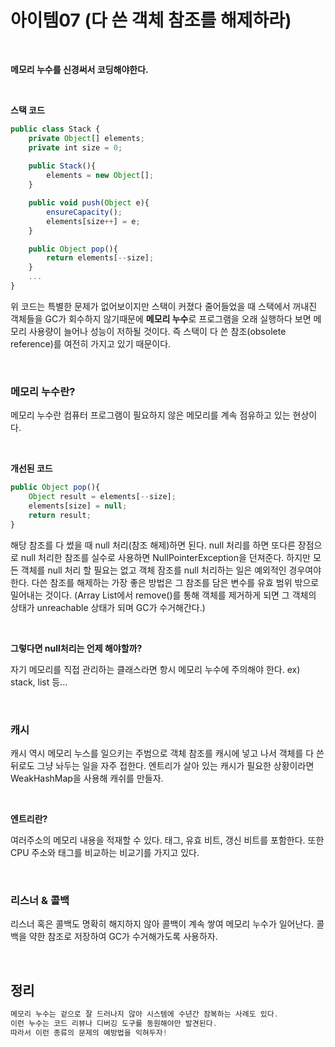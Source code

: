 # 아이템07 (다 쓴 객체 참조를 해제하라)

<br>

**메모리 누수를 신경써서 코딩해야한다.**

<br>

**스택 코드**

```jsx
public class Stack {
	private Object[] elements;
	private int size = 0;
	
	public Stack(){
		elements = new Object[];
	}

	public void push(Object e){
		ensureCapacity();
		elements[size++] = e;
	}

	public Object pop(){
		return elements[--size];
	}
	...
}
```

위 코드는 특별한 문제가 없어보이지만 스택이 커졌다 줄어들었을 때 스택에서 꺼내진 객체들을 GC가  회수하지 않기때문에 **메모리 누수**로 프로그램을 오래 실행하다 보면 메모리 사용량이 늘어나 성능이 저하될 것이다.  즉 스택이 다 쓴 참조(obsolete reference)를 여전히 가지고 있기 때문이다.

<br>

### 메모리 누수란?

메모리 누수란 컴퓨터 프로그램이 필요하지 않은 메모리를 계속 점유하고 있는 현상이다.

<br>

**개선된 코드**

```jsx
public Object pop(){
	Object result = elements[--size];
	elements[size] = null;
	return result;
}
```

해당 참조를 다 썼을 때 null 처리(참조 해제)하면 된다. null 처리를 하면 또다른 장점으로 null 처리한 참조를 실수로 사용하면 NullPointerException을 던져준다. 하지만 모든 객체를 null 처리 할 필요는 없고 객체 잠조를 null 처리하는 일은 예외적인 경우여야한다. 다쓴 참조를 해제하는 가장 좋은 방법은 그 참조를 담은 변수를 유효 범위 밖으로 밀어내는 것이다. (Array List에서 remove()를 통해 객체를 제거하게 되면 그 객체의 상태가 unreachable 상태가 되며 GC가 수거해간다.)

<br>

**그렇다면 null처리는 언제 해야할까?**

자기 메모리를 직접 관리하는 클래스라면 항시 메모리 누수에 주의해야 한다.  ex) stack, list 등...

<br>

### 캐시

캐시 역시 메모리 누스를 일으키는 주범으로 객체 참조를 캐시에 넣고 나서 객체를 다 쓴 뒤로도 그냥 놔두는 일을 자주 접한다. 엔트리가 살아 있는 캐시가 필요한 상황이라면 WeakHashMap을 사용해 캐쉬를 만들자. 

<br>

**엔트리란?**

여러주소의 메모리 내용을 적재할 수 있다. 태그, 유효 비트, 갱신 비트를 포함한다. 또한 CPU 주소와 태그를 비교하는 비교기를 가지고 있다.

<br>

### 리스너 & 콜백

리스너 혹은 콜백도 명확히 해지하지 않아 콜백이 계속 쌓여 메모리 누수가 일어난다. 콜백을 약한 참조로 저장하여 GC가 수거해가도록 사용하자.

<br>

## 정리

```jsx
메모리 누수는 겉으로 잘 드러나지 않아 시스템에 수년간 잠복하는 사례도 있다.
이런 누수는 코드 리뷰나 디버깅 도구를 동원해야만 발견된다.
따라서 이런 종류의 문제의 예방법을 익혀두자!
```